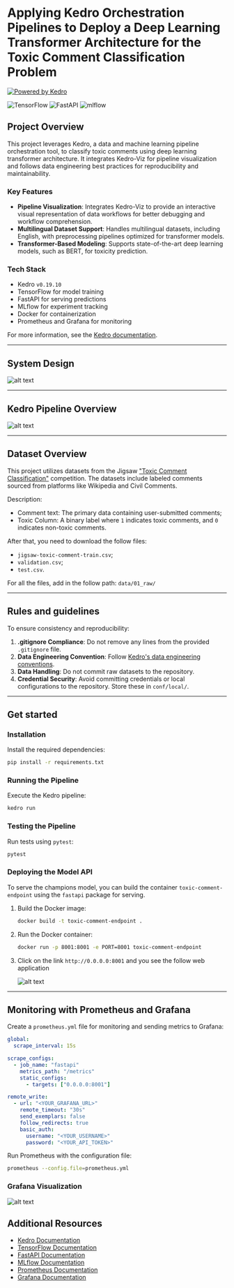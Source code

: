 # Applying Kedro Orchestration Pipelines to Deploy a Deep Learning Transformer Architecture for the Toxic Comment Classification Problem

[![Powered by Kedro](https://img.shields.io/badge/powered_by-kedro-ffc900?logo=kedro)](https://kedro.org)

![TensorFlow](https://img.shields.io/badge/TensorFlow-%23FF6F00.svg?style=for-the-badge&logo=TensorFlow&logoColor=white)
![FastAPI](https://img.shields.io/badge/FastAPI-005571?style=for-the-badge&logo=fastapi)
![mlflow](https://img.shields.io/badge/mlflow-%23d9ead3.svg?style=for-the-badge&logo=numpy&logoColor=blue)

## Project Overview

This project leverages Kedro, a data and machine learning pipeline orchestration tool, to classify toxic comments using deep learning transformer architecture. It integrates Kedro-Viz for pipeline visualization and follows data engineering best practices for reproducibility and maintainability.

### Key Features

- **Pipeline Visualization**: Integrates Kedro-Viz to provide an interactive visual representation of data workflows for better debugging and workflow comprehension.
- **Multilingual Dataset Support**: Handles multilingual datasets, including English, with preprocessing pipelines optimized for transformer models.
- **Transformer-Based Modeling**: Supports state-of-the-art deep learning models, such as BERT, for toxicity prediction.

### Tech Stack

- Kedro `v0.19.10`
- TensorFlow for model training
- FastAPI for serving predictions
- MLflow for experiment tracking
- Docker for containerization
- Prometheus and Grafana for monitoring

For more information, see the [Kedro documentation](https://docs.kedro.org).

---

## System Design

![alt text](figures/MLOps.png)

---

## Kedro Pipeline Overview

![alt text](figures/kedro_pipeline.png)

---

## Dataset Overview

This project utilizes datasets from the Jigsaw ["Toxic Comment Classification"](https://www.kaggle.com/competitions/jigsaw-multilingual-toxic-comment-classification/data?select=test.csv) competition. The datasets include labeled comments sourced from platforms like Wikipedia and Civil Comments.

Description:

- Comment text: The primary data containing user-submitted comments;
- Toxic Column: A binary label where `1` indicates toxic comments, and `0` indicates non-toxic comments.

After that, you need to download the follow files:

- `jigsaw-toxic-comment-train.csv`;
- `validation.csv`;
- `test.csv`.

For all the files, add in the follow path: `data/01_raw/`

---

## Rules and guidelines

To ensure consistency and reproducibility:

1. **.gitignore Compliance**: Do not remove any lines from the provided `.gitignore` file.
2. **Data Engineering Convention**: Follow [Kedro's data engineering conventions](https://docs.kedro.org/en/stable/faq/faq.html#what-is-data-engineering-convention).
3. **Data Handling**: Do not commit raw datasets to the repository.
4. **Credential Security**: Avoid committing credentials or local configurations to the repository. Store these in `conf/local/`.

---

## Get started

### Installation

Install the required dependencies:

```bash
pip install -r requirements.txt
```

### Running the Pipeline

Execute the Kedro pipeline:

```bash
kedro run
```

### Testing the Pipeline

Run tests using `pytest`:

```bash
pytest
```

### Deploying the Model API

To serve the champions model, you can build the container `toxic-comment-endpoint` using the `fastapi` package for serving.

1. Build the Docker image:

   ```bash
   docker build -t toxic-comment-endpoint .
   ```

2. Run the Docker container:

   ```bash
   docker run -p 8001:8001 -e PORT=8001 toxic-comment-endpoint
   ```

3. Click on the link `http://0.0.0.0:8001` and you see the follow web application

    ![alt text](figures/web_api.png)

---

## Monitoring with Prometheus and Grafana

Create a `prometheus.yml` file for monitoring and sending metrics to Grafana:

```yml
global:
  scrape_interval: 15s

scrape_configs:
  - job_name: "fastapi"
    metrics_path: "/metrics"
    static_configs:
      - targets: ["0.0.0.0:8001"]

remote_write:
  - url: "<YOUR_GRAFANA_URL>"
    remote_timeout: "30s"
    send_exemplars: false
    follow_redirects: true
    basic_auth:
      username: "<YOUR_USERNAME>"
      password: "<YOUR_API_TOKEN>"
```

Run Prometheus with the configuration file:

```bash
prometheus --config.file=prometheus.yml
```

### Grafana Visualization

![alt text](figures/grafana_dashboard.png)



## Additional Resources

- [Kedro Documentation](https://docs.kedro.org)
- [TensorFlow Documentation](https://www.tensorflow.org)
- [FastAPI Documentation](https://fastapi.tiangolo.com)
- [MLflow Documentation](https://mlflow.org)
- [Prometheus Documentation](https://prometheus.io)
- [Grafana Documentation](https://grafana.com)
